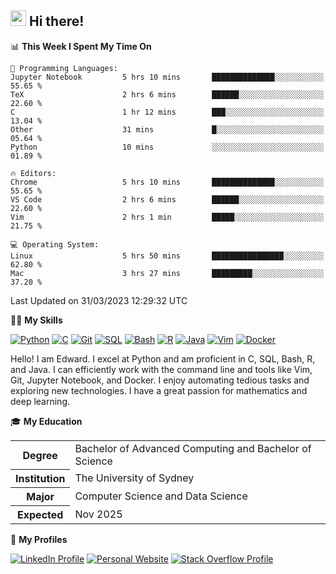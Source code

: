 ## <a href="#"><img src="https://media.giphy.com/media/hvRJCLFzcasrR4ia7z/giphy.gif" width="25px" height="25px"></a> Hi there!

<!--START_SECTION:waka-->
📊 **This Week I Spent My Time On** 

```text
💬 Programming Languages: 
Jupyter Notebook         5 hrs 10 mins       ██████████████░░░░░░░░░░░   55.65 % 
TeX                      2 hrs 6 mins        ██████░░░░░░░░░░░░░░░░░░░   22.60 % 
C                        1 hr 12 mins        ███░░░░░░░░░░░░░░░░░░░░░░   13.04 % 
Other                    31 mins             █░░░░░░░░░░░░░░░░░░░░░░░░   05.64 % 
Python                   10 mins             ░░░░░░░░░░░░░░░░░░░░░░░░░   01.89 % 

🔥 Editors: 
Chrome                   5 hrs 10 mins       ██████████████░░░░░░░░░░░   55.65 % 
VS Code                  2 hrs 6 mins        ██████░░░░░░░░░░░░░░░░░░░   22.60 % 
Vim                      2 hrs 1 min         █████░░░░░░░░░░░░░░░░░░░░   21.75 % 

💻 Operating System: 
Linux                    5 hrs 50 mins       ████████████████░░░░░░░░░   62.80 % 
Mac                      3 hrs 27 mins       █████████░░░░░░░░░░░░░░░░   37.20 % 
```


 Last Updated on 31/03/2023 12:29:32 UTC
<!--END_SECTION:waka-->

💪🏻 **My Skills**

[![Python](https://img.shields.io/badge/-Python-yellow?style=flat-square&logo=Python)](#)
[![C     ](https://img.shields.io/badge/-C-blue?style=flat-square&logo=C)](#)
[![Git   ](https://img.shields.io/badge/-Git-grey?style=flat-square&logo=Git)](#)
[![SQL   ](https://img.shields.io/badge/-SQL-grey?style=flat-square&logo=SQLite)](#)
[![Bash  ](https://img.shields.io/badge/-Bash-grey?style=flat-square&logo=GNU-Bash)](#)
[![R     ](https://img.shields.io/badge/-R-grey?style=flat-square&logo=R)](#)
[![Java  ](https://img.shields.io/badge/-Java-grey?style=flat-square&logo=OpenJDK)](#)
[![Vim   ](https://img.shields.io/badge/-Vim-grey?style=flat-square&logo=Vim)](#)
[![Docker](https://img.shields.io/badge/-Docker-grey?style=flat-square&logo=Docker)](#)

Hello! I am Edward. I excel at Python and am proficient in C, SQL, Bash, R, and
Java. I can efficiently work with the command line and tools like Vim, Git,
Jupyter Notebook, and Docker. I enjoy automating tedious tasks and exploring new
technologies. I have a great passion for mathematics and deep learning.

🎓 **My Education**

<table>
<tr>
    <th>Degree</th>
    <td>Bachelor of Advanced Computing and Bachelor of Science</td>
</tr>
<tr>
    <th>Institution</th>
    <td>The University of Sydney</td>
</tr>
<tr>
    <th>Major</th>
    <td>Computer Science and Data Science</td>
</tr>
<tr>
    <th>Expected</th>
    <td>Nov 2025</td>
</tr>
</table>

🔗 **My Profiles**

[![LinkedIn Profile](https://img.shields.io/badge/-LinkedIn-blue?style=social&logo=LinkedIn)](https://www.linkedin.com/in/edward-ji)
[![Personal Website](https://img.shields.io/badge/-Personal%20Website-blue?style=social&logo=Bootstrap)](https://edwardji.dev)
[![Stack Overflow Profile](https://img.shields.io/badge/-Stack%20Overflow-blue?style=social&logo=StackOverflow)](https://stackoverflow.com/users/11658924)

